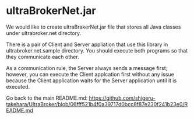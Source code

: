 # ultraBrokerNet.jar
We would like to create ultraBrakerNet.jar file that stores all Java classes under ultrabroker.net directory.

There is a pair of Client and Server appliation that use this library in ultrabroker.net.sample directory. You should execute both programs so that they communicate each other.

As a communication rule, the Server always sends a message first; however, you can execute the Client applcation first without any issue because the Client application waits for the Server application until it is executed.

Go back to the main README.md: https://github.com/shigeru-takehara/UltraBroker/blob/06fff521b4f0a39717d0bcc8f87e230f241b23e0/README.md
